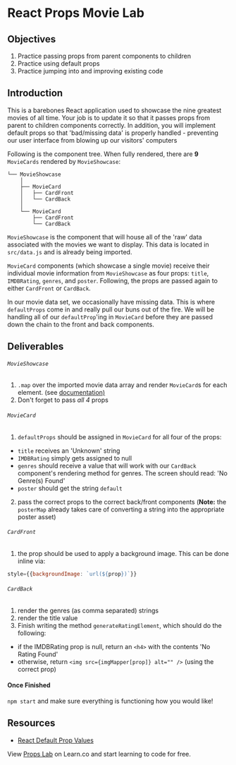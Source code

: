 # React Props Movie Lab


## Objectives

1. Practice passing props from parent components to children
2. Practice using default props
3. Practice jumping into and improving existing code 


## Introduction

This is a barebones React application used to showcase the nine greatest movies
of all time. Your job is to update it so that it passes props from parent to
children components correctly. In addition, you will implement default props so
that 'bad/missing data' is properly handled - preventing our user interface from
blowing up our visitors' computers

Following is the component tree. When fully rendered, there are **9**
`MovieCards` rendered by `MovieShowcase`:

```
└── MovieShowcase
    │
    ├── MovieCard
    │   ├── CardFront
    │   └── CardBack
    │    
    └── MovieCard
        ├── CardFront
        └── CardBack
```

`MovieShowcase` is the component that will house all of the 'raw' data
associated with the movies we want to display. This data is located in
`src/data.js` and is already being imported.

`MovieCard` components (which showcase a single movie) receive their individual
movie information from `MovieShowcase` as four props: `title`, `IMDBRating`,
`genres`, and `poster`. Following, the props are passed again to either
`CardFront` or `CardBack`.

In our movie data set, we occasionally have missing data. This is where
`defaultProps` come in and really pull our buns out of the fire. We will be
handling all of our `defaultProp`'ing in `MovieCard` before they are passed down
the chain to the front and back components.


## Deliverables

###### `MovieShowcase`
1. `.map` over the imported movie data array and render `MovieCard`s for each element. (see [documentation)][lists-and-keys]
2. Don't forget to pass _all 4_ props

###### `MovieCard`
1. `defaultProps` should be assigned in `MovieCard` for all four of the props:
  - `title` receives an 'Unknown' string
  - `IMDBRating` simply gets assigned to null
  - `genres` should receive a value that will work with our `CardBack` component's rendering method for genres. The screen should read: 'No Genre(s) Found'
  - `poster` should get the string `default`
2. pass the correct props to the correct back/front components
(**Note:** the `posterMap` already takes care of converting a string into the appropriate poster asset)

###### `CardFront`
1. the prop should be used to apply a background image. This can be done inline via: 
```js
style={{backgroundImage: `url(${prop})`}}
```

###### `CardBack`
1. render the genres (as comma separated) strings
2. render the title value
3. Finish writing the method `generateRatingElement`, which should do the following:
  - if the IMDBRating prop is null, return an `<h4>` with the contents 'No Rating Found'
  - otherwise, return `<img src={imgMapper[prop]} alt="" />` (using the correct prop)


#### Once Finished

`npm start` and make sure everything is functioning how you would like!


## Resources
- [React Default Prop Values](https://reactjs.org/docs/components-and-props.html#default-prop-values)

<p class='util--hide'>View <a href='https://learn.co/lessons/react-props-movie-lab'>Props Lab</a> on Learn.co and start learning to code for free.</p>

[lists-and-keys]: https://reactjs.org/docs/lists-and-keys.html
